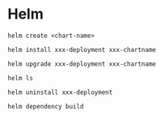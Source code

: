 # Helm

`helm create <chart-name>`

`helm install xxx-deployment xxx-chartname`

`helm upgrade xxx-deployment xxx-chartname`

`helm ls`

`helm uninstall xxx-deployment`

`helm dependency build`










